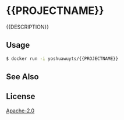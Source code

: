 # {{PROJECTNAME}}
{{DESCRIPTION}}

## Usage
```sh
$ docker run -i yoshuawuyts/{{PROJECTNAME}}
```

## See Also

## License
[Apache-2.0](./LICENSE)
